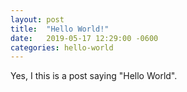 ```yaml
---
layout: post
title:  "Hello World!"
date:   2019-05-17 12:29:00 -0600
categories: hello-world
---
```

Yes, I this is a post saying "Hello World".